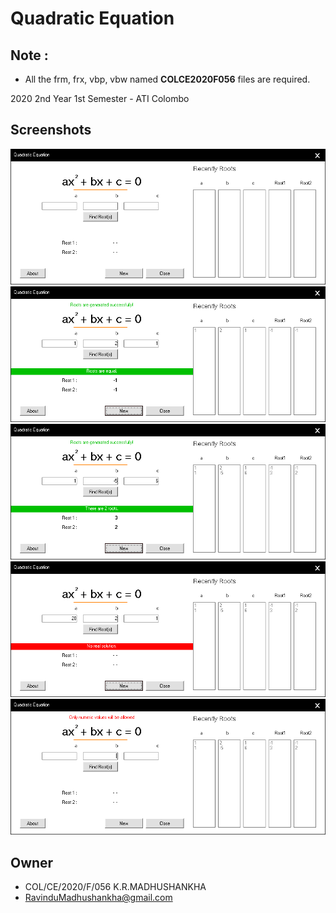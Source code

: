 # Quadratic Equation

## Note :
* All the frm, frx, vbp, vbw named **COLCE2020F056** files are required.

2020 2nd Year 1st Semester - ATI Colombo

## Screenshots

![ss.](/images/img/1.png)
![ss.](/images/img/2.png)
![ss.](/images/img/3.png)
![ss.](/images/img/4.png)
![ss.](/images/img/5.png)




## Owner

* COL/CE/2020/F/056 K.R.MADHUSHANKHA
* RavinduMadhushankha@gmail.com
